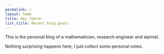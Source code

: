 ```yaml
---
permalink: /
layout: home
title: Hey there!
list_title: Recent blog posts
---
```


This is the personal blog of a mathematician, research engineer and alpinist.

Nothing surprising happens here, I just collect some personal notes.